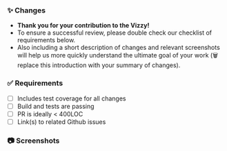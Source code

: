 ### :sparkles: Changes

- **Thank you for your contribution to the Vizzy!**
- To ensure a successful review, please double check our checklist of requirements below. 
- Also including a short description of changes and relevant screenshots will help us more quickly understand the ultimate goal of your work (🗑 replace this introduction with your summary of changes). 

### :white_check_mark: Requirements

- [ ] Includes test coverage for all changes
- [ ] Build and tests are passing
- [ ] PR is ideally < 400LOC
- [ ] Link(s) to related Github issues

### :camera: Screenshots
